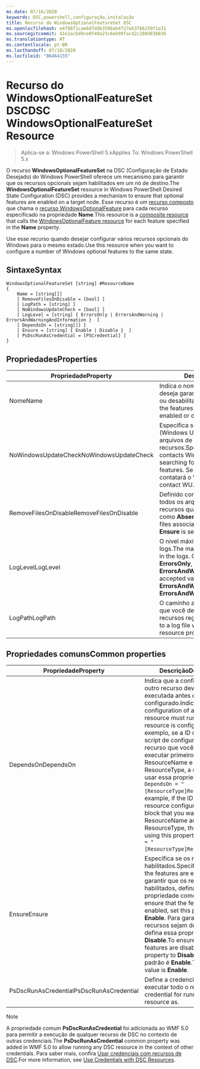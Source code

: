 ```yaml
---
ms.date: 07/16/2020
keywords: DSC,powershell,configuração,instalação
title: Recurso do WindowsOptionalFeatureSet DSC
ms.openlocfilehash: e4f88f1cae6d7ddb3596ab4f27eb3766259f1a31
ms.sourcegitcommit: 41e1acbd9ce0f49a23c6eb99facd2c280d836836
ms.translationtype: HT
ms.contentlocale: pt-BR
ms.lasthandoff: 07/18/2020
ms.locfileid: "86464155"
---
```

# <a name="dsc-windowsoptionalfeatureset-resource"></a><span data-ttu-id="7ba60-103">Recurso do WindowsOptionalFeatureSet DSC</span><span class="sxs-lookup"><span data-stu-id="7ba60-103">DSC WindowsOptionalFeatureSet Resource</span></span>

> <span data-ttu-id="7ba60-104">Aplica-se a: Windows PowerShell 5.x</span><span class="sxs-lookup"><span data-stu-id="7ba60-104">Applies To: Windows PowerShell 5.x</span></span>

<span data-ttu-id="7ba60-105">O recurso **WindowsOptionalFeatureSet** na DSC (Configuração de Estado Desejado) do Windows PowerShell oferece um mecanismo para garantir que os recursos opcionais sejam habilitados em um nó de destino.</span><span class="sxs-lookup"><span data-stu-id="7ba60-105">The **WindowsOptionalFeatureSet** resource in Windows PowerShell Desired State Configuration (DSC) provides a mechanism to ensure that optional features are enabled on a target node.</span></span> <span data-ttu-id="7ba60-106">Esse recurso é um [recurso composto](../../../resources/authoringResourceComposite.md) que chama o [recurso WindowsOptionalFeature](windowsOptionalFeatureResource.md) para cada recurso especificado na propriedade **Name**.</span><span class="sxs-lookup"><span data-stu-id="7ba60-106">This resource is a [composite resource](../../../resources/authoringResourceComposite.md) that calls the [WindowsOptionalFeature resource](windowsOptionalFeatureResource.md) for each feature specified in the **Name** property.</span></span>

<span data-ttu-id="7ba60-107">Use esse recurso quando desejar configurar vários recursos opcionais do Windows para o mesmo estado.</span><span class="sxs-lookup"><span data-stu-id="7ba60-107">Use this resource when you want to configure a number of Windows optional features to the same state.</span></span>

## <a name="syntax"></a><span data-ttu-id="7ba60-108">Sintaxe</span><span class="sxs-lookup"><span data-stu-id="7ba60-108">Syntax</span></span>

```Syntax
WindowsOptionalFeatureSet [string] #ResourceName
{
    Name = [string[]]
    [ RemoveFilesOnDisable = [bool] ]
    [ LogPath = [string] ]
    [ NoWindowsUpdateCheck = [bool] ]
    [ LogLevel = [string] { ErrorsOnly | ErrorsAndWarning | ErrorsAndWarningAndInformation }  ]
    [ DependsOn = [string[]] ]
    [ Ensure = [string] { Enable | Disable }  ]
    [ PsDscRunAsCredential = [PSCredential] ]
}
```

## <a name="properties"></a><span data-ttu-id="7ba60-109">Propriedades</span><span class="sxs-lookup"><span data-stu-id="7ba60-109">Properties</span></span>

|<span data-ttu-id="7ba60-110">Propriedade</span><span class="sxs-lookup"><span data-stu-id="7ba60-110">Property</span></span> |<span data-ttu-id="7ba60-111">Descrição</span><span class="sxs-lookup"><span data-stu-id="7ba60-111">Description</span></span> |
|---|---|
|<span data-ttu-id="7ba60-112">Nome</span><span class="sxs-lookup"><span data-stu-id="7ba60-112">Name</span></span> |<span data-ttu-id="7ba60-113">Indica o nome dos recursos que você deseja garantir que estejam habilitados ou desabilitados.</span><span class="sxs-lookup"><span data-stu-id="7ba60-113">Indicates the name of the features that you want to ensure are enabled or disabled.</span></span> |
|<span data-ttu-id="7ba60-114">NoWindowsUpdateCheck</span><span class="sxs-lookup"><span data-stu-id="7ba60-114">NoWindowsUpdateCheck</span></span> |<span data-ttu-id="7ba60-115">Especifica se o DISM contata o WU (Windows Update) ao procurar os arquivos de origem para habilitar recursos.</span><span class="sxs-lookup"><span data-stu-id="7ba60-115">Specifies whether DISM contacts Windows Update (WU) when searching for the source files to enable features.</span></span> <span data-ttu-id="7ba60-116">Se `$true`, o DISM não contatará o WU.</span><span class="sxs-lookup"><span data-stu-id="7ba60-116">If `$true`, DISM does not contact WU.</span></span> |
|<span data-ttu-id="7ba60-117">RemoveFilesOnDisable</span><span class="sxs-lookup"><span data-stu-id="7ba60-117">RemoveFilesOnDisable</span></span> |<span data-ttu-id="7ba60-118">Definido como `$true` para remover todos os arquivos associados aos recursos quando **Ensure** está definido como **Absent**.</span><span class="sxs-lookup"><span data-stu-id="7ba60-118">Set to `$true` to remove all files associated with the features when **Ensure** is set to **Absent**.</span></span> |
|<span data-ttu-id="7ba60-119">LogLevel</span><span class="sxs-lookup"><span data-stu-id="7ba60-119">LogLevel</span></span> |<span data-ttu-id="7ba60-120">O nível máximo de saída mostrado nos logs.</span><span class="sxs-lookup"><span data-stu-id="7ba60-120">The maximum output level shown in the logs.</span></span> <span data-ttu-id="7ba60-121">Os valores aceitos são: **ErrorsOnly**, **ErrorsAndWarning** e **ErrorsAndWarningAndInformation**.</span><span class="sxs-lookup"><span data-stu-id="7ba60-121">The accepted values are: **ErrorsOnly**, **ErrorsAndWarning**, and **ErrorsAndWarningAndInformation**.</span></span> |
|<span data-ttu-id="7ba60-122">LogPath</span><span class="sxs-lookup"><span data-stu-id="7ba60-122">LogPath</span></span> |<span data-ttu-id="7ba60-123">O caminho até um arquivo de log em que você deseja que o provedor de recursos registre a operação.</span><span class="sxs-lookup"><span data-stu-id="7ba60-123">The path to a log file where you want the resource provider to log the operation.</span></span> |

## <a name="common-properties"></a><span data-ttu-id="7ba60-124">Propriedades comuns</span><span class="sxs-lookup"><span data-stu-id="7ba60-124">Common properties</span></span>

|<span data-ttu-id="7ba60-125">Propriedade</span><span class="sxs-lookup"><span data-stu-id="7ba60-125">Property</span></span> |<span data-ttu-id="7ba60-126">Descrição</span><span class="sxs-lookup"><span data-stu-id="7ba60-126">Description</span></span> |
|---|---|
|<span data-ttu-id="7ba60-127">DependsOn</span><span class="sxs-lookup"><span data-stu-id="7ba60-127">DependsOn</span></span> |<span data-ttu-id="7ba60-128">Indica que a configuração de outro recurso deve ser executada antes de ele ser configurado.</span><span class="sxs-lookup"><span data-stu-id="7ba60-128">Indicates that the configuration of another resource must run before this resource is configured.</span></span> <span data-ttu-id="7ba60-129">Por exemplo, se a ID do bloco de script de configuração do recurso que você deseja executar primeiro for ResourceName e seu tipo for ResourceType, a sintaxe para usar essa propriedade será `DependsOn = "[ResourceType]ResourceName"`.</span><span class="sxs-lookup"><span data-stu-id="7ba60-129">For example, if the ID of the resource configuration script block that you want to run first is ResourceName and its type is ResourceType, the syntax for using this property is `DependsOn = "[ResourceType]ResourceName"`.</span></span> |
|<span data-ttu-id="7ba60-130">Ensure</span><span class="sxs-lookup"><span data-stu-id="7ba60-130">Ensure</span></span> |<span data-ttu-id="7ba60-131">Especifica se os recursos estão habilitados.</span><span class="sxs-lookup"><span data-stu-id="7ba60-131">Specifies whether the features are enabled.</span></span> <span data-ttu-id="7ba60-132">Para garantir que os recursos sejam habilitados, defina essa propriedade como **Enable**.</span><span class="sxs-lookup"><span data-stu-id="7ba60-132">To ensure that the features are enabled, set this property to **Enable**.</span></span> <span data-ttu-id="7ba60-133">Para garantir que os recursos sejam desabilitados, defina essa propriedade como **Disable**.</span><span class="sxs-lookup"><span data-stu-id="7ba60-133">To ensure that the features are disabled, set the property to **Disable**.</span></span> <span data-ttu-id="7ba60-134">O valor padrão é **Enable**.</span><span class="sxs-lookup"><span data-stu-id="7ba60-134">The default value is **Enable**.</span></span> |
|<span data-ttu-id="7ba60-135">PsDscRunAsCredential</span><span class="sxs-lookup"><span data-stu-id="7ba60-135">PsDscRunAsCredential</span></span> |<span data-ttu-id="7ba60-136">Define a credencial para executar todo o recurso.</span><span class="sxs-lookup"><span data-stu-id="7ba60-136">Sets the credential for running the entire resource as.</span></span> |

> [!NOTE]
> <span data-ttu-id="7ba60-137">A propriedade comum **PsDscRunAsCredential** foi adicionada ao WMF 5.0 para permitir a execução de qualquer recurso de DSC no contexto de outras credenciais.</span><span class="sxs-lookup"><span data-stu-id="7ba60-137">The **PsDscRunAsCredential** common property was added in WMF 5.0 to allow running any DSC resource in the context of other credentials.</span></span> <span data-ttu-id="7ba60-138">Para saber mais, confira [Usar credenciais com recursos de DSC](../../../configurations/runasuser.md).</span><span class="sxs-lookup"><span data-stu-id="7ba60-138">For more information, see [Use Credentials with DSC Resources](../../../configurations/runasuser.md).</span></span>

